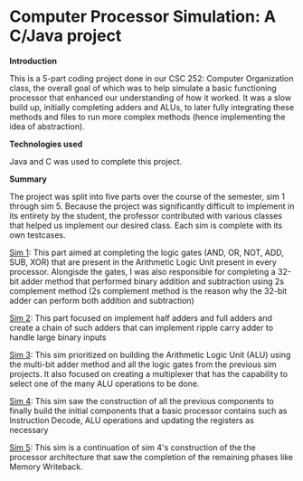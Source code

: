 # Computer Processor Simulation: A C/Java project

**Introduction**

This is a 5-part coding project done in our CSC 252: Computer Organization class, the overall goal of which was to help simulate a basic functioning processor that enhanced our understanding of how it worked. It was a slow build up, initially completing adders and ALUs, to later fully integrating these methods and files to run more complex methods (hence implementing the idea of abstraction). 

**Technologies used**

Java and C was used to complete this project.

**Summary**

The project was split into five parts over the course of the semester, sim 1 through sim 5. Because the project was significantly difficult to implement in its entirety by the student, the professor contributed with various classes that helped us implement our desired class. Each sim is complete with its own testcases.

[Sim 1](https://github.com/Ash-Triple9/portfolio_of_projects/tree/75db0254685a2c7d020825d72f9f7f419ed69ced/Project%202/sim1): This part aimed at completing the logic gates (AND, OR, NOT, ADD, SUB, XOR) that are present in the Arithmetic Logic Unit present in every processor. Alongisde the gates, I was also responsible for completing a 32-bit adder method that performed binary addition and subtraction using 2s complement method (2s complement method is the reason why the 32-bit adder can perform both addition and subtraction)

[Sim 2](https://github.com/Ash-Triple9/portfolio_of_projects/tree/763916a21b737c8f604c4de3b0db1564cba9bbca/Project%202/sim2): This part focused on implement half adders and full adders and create a chain of such adders that can implement ripple carry adder to handle large binary inputs

[Sim 3](https://github.com/Ash-Triple9/portfolio_of_projects/tree/763916a21b737c8f604c4de3b0db1564cba9bbca/Project%202/sim3): This sim prioritized on building the Arithmetic Logic Unit (ALU) using the multi-bit adder method and all the logic gates from the previous sim projects. It also focused on creating a multiplexer that has the capability to select one of the many ALU operations to be done.

[Sim 4](https://github.com/Ash-Triple9/portfolio_of_projects/tree/763916a21b737c8f604c4de3b0db1564cba9bbca/Project%202/sim4): This sim saw the construction of all the previous components to finally build the initial components that a basic processor contains such as Instruction Decode, ALU operations and updating the registers as necessary

[Sim 5](https://github.com/Ash-Triple9/portfolio_of_projects/tree/763916a21b737c8f604c4de3b0db1564cba9bbca/Project%202/sim5): This sim is a continuation of sim 4's construction of the the processor architecture that saw the completion of the remaining phases like Memory Writeback.

